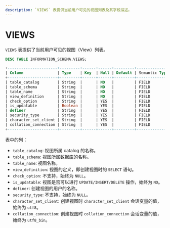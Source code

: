 ```yaml
---
description: `VIEWS` 表提供当前用户可见的视图列表及其字段描述。
---
```


# VIEWS

`VIEWS` 表提供了当前用户可见的视图（View）列表。

```sql
DESC TABLE INFORMATION_SCHEMA.VIEWS;
```

```sql
+----------------------+---------+------+------+---------+---------------+
| Column               | Type    | Key  | Null | Default | Semantic Type |
+----------------------+---------+------+------+---------+---------------+
| table_catalog        | String  |      | NO   |         | FIELD         |
| table_schema         | String  |      | NO   |         | FIELD         |
| table_name           | String  |      | NO   |         | FIELD         |
| view_definition      | String  |      | NO   |         | FIELD         |
| check_option         | String  |      | YES  |         | FIELD         |
| is_updatable         | Boolean |      | YES  |         | FIELD         |
| definer              | String  |      | YES  |         | FIELD         |
| security_type        | String  |      | YES  |         | FIELD         |
| character_set_client | String  |      | YES  |         | FIELD         |
| collation_connection | String  |      | YES  |         | FIELD         |
+----------------------+---------+------+------+---------+---------------+
```

表中的列：

* `table_catalog`: 视图所属 catalog 的名称。
* `table_schema`: 视图所属数据库的名称。
* `table_name`: 视图名称。
* `view_definition`: 视图的定义，即创建视图时的 `SELECT` 语句。
* `check_option`: 不支持，始终为 `NULL`。
* `is_updatable`: 视图是否可以进行 `UPDATE/INSERT/DELETE` 操作，始终为 `NO`。
* `definer`: 创建视图的用户的名称。
* `security_type`: 不支持，始终为 `NULL`。
* `character_set_client`: 创建视图时 `character_set_client` 会话变量的值，始终为 `utf8`。
* `collation_connection`: 创建视图时 `collation_connection` 会话变量的值，始终为 `utf8_bin`。
